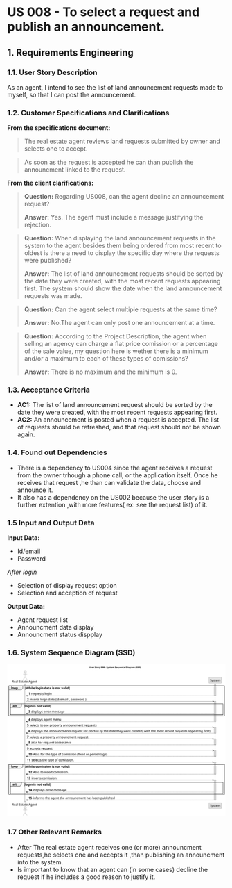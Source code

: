 # US 008 - To select a request and publish an announcement.



## 1. Requirements Engineering


### 1.1. User Story Description

As an agent, I intend to see the list of land announcement requests made to myself,
so that I can post the announcement.


### 1.2. Customer Specifications and Clarifications 


**From the specifications document:**

> The real estate agent reviews land requests submitted by owner and selects one to accept. 

> As soon as the request is accepted he can than publish the announcment linked to the request. 


**From the client clarifications:** 

> **Question:** Regarding US008, can the agent decline an announcement request?
> 
>**Answer**: Yes. The agent must include a message justifying the rejection.

> **Question:** When displaying the land announcement requests in the system to the agent besides them being ordered from most recent to oldest is there a need to display the specific day where the requests were published? 
> 
> **Answer:** The list of land announcement requests should be sorted by the date they were created, with the most recent requests appearing first. The system should show the date when the land announcement requests was made.


> **Question:** Can the agent select multiple requests at the same time?
> 
>**Answer:** No.The agent can only post one announcement at a time.

> **Question:** According to the Project Description, the agent when selling an agency can charge a flat price comission or a percentage of the sale value, my question here is wether there is a minimum and/or a maximum to each of these types of comissions?
>
> **Answer:** There is no maximum and the minimum is 0.




### 1.3. Acceptance Criteria

* **AC1:** The list of land announcement request should be sorted by the date they were created, with the most recent requests appearing first.
* **AC2:** An announcement is posted when a request is accepted. The list of requests should be refreshed, and that request should not be shown again.


### 1.4. Found out Dependencies


* There is a dependency to US004 since the agent receives a request from the owner trhough a
 phone call, or the application itself. Once he receives that request ,he than can validate the data, choose and announce it.
* It also has a dependency on the US002 because the user story is a further extention ,with more features( ex: see the request list) of it.

### 1.5 Input and Output Data


**Input Data:**

- Id/email
- Password

*After login*
- Selection of display request option
- Selection and acception of request



**Output Data:**

* Agent request list
* Announcment data display
* Announcment status dispplay

### 1.6. System Sequence Diagram (SSD) 

![us008-system-sequence-diagram-alternative-one.puml](svg/us008-system-sequence-diagram-alternative-one.svg)


### 1.7 Other Relevant Remarks

* After The real estate agent receives one (or more) announcment requests,he selects one and accepts it ,than publishing  an announcment into the system.
* Is important to know that an agent can (in some cases) decline the request if he includes a good reason to justify it.